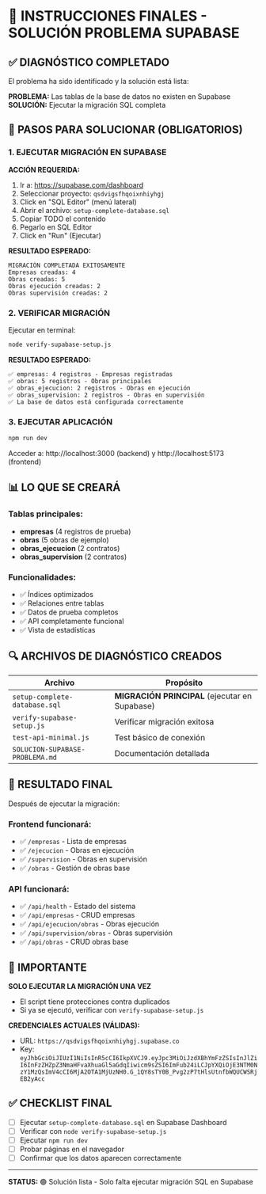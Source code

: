 # 🎯 INSTRUCCIONES FINALES - SOLUCIÓN PROBLEMA SUPABASE

## ✅ DIAGNÓSTICO COMPLETADO

El problema ha sido identificado y la solución está lista:

**PROBLEMA:** Las tablas de la base de datos no existen en Supabase
**SOLUCIÓN:** Ejecutar la migración SQL completa

## 🚀 PASOS PARA SOLUCIONAR (OBLIGATORIOS)

### 1. EJECUTAR MIGRACIÓN EN SUPABASE

**ACCIÓN REQUERIDA:**
1. Ir a: https://supabase.com/dashboard
2. Seleccionar proyecto: `qsdvigsfhqoixnhiyhgj`
3. Click en "SQL Editor" (menú lateral)
4. Abrir el archivo: `setup-complete-database.sql`
5. Copiar TODO el contenido
6. Pegarlo en SQL Editor
7. Click en "Run" (Ejecutar)

**RESULTADO ESPERADO:**
```
MIGRACIÓN COMPLETADA EXITOSAMENTE
Empresas creadas: 4
Obras creadas: 5  
Obras ejecución creadas: 2
Obras supervisión creadas: 2
```

### 2. VERIFICAR MIGRACIÓN

Ejecutar en terminal:
```bash
node verify-supabase-setup.js
```

**RESULTADO ESPERADO:**
```
✅ empresas: 4 registros - Empresas registradas
✅ obras: 5 registros - Obras principales
✅ obras_ejecucion: 2 registros - Obras en ejecución  
✅ obras_supervision: 2 registros - Obras en supervisión
✅ La base de datos está configurada correctamente
```

### 3. EJECUTAR APLICACIÓN

```bash
npm run dev
```

Acceder a: http://localhost:3000 (backend) y http://localhost:5173 (frontend)

## 📊 LO QUE SE CREARÁ

### Tablas principales:
- **empresas** (4 registros de prueba)
- **obras** (5 obras de ejemplo)
- **obras_ejecucion** (2 contratos)
- **obras_supervision** (2 contratos)

### Funcionalidades:
- ✅ Índices optimizados
- ✅ Relaciones entre tablas
- ✅ Datos de prueba completos
- ✅ API completamente funcional
- ✅ Vista de estadísticas

## 🔍 ARCHIVOS DE DIAGNÓSTICO CREADOS

| Archivo | Propósito |
|---------|-----------|
| `setup-complete-database.sql` | **MIGRACIÓN PRINCIPAL** (ejecutar en Supabase) |
| `verify-supabase-setup.js` | Verificar migración exitosa |
| `test-api-minimal.js` | Test básico de conexión |
| `SOLUCION-SUPABASE-PROBLEMA.md` | Documentación detallada |

## 🎯 RESULTADO FINAL

Después de ejecutar la migración:

### Frontend funcionará:
- ✅ `/empresas` - Lista de empresas
- ✅ `/ejecucion` - Obras en ejecución  
- ✅ `/supervision` - Obras en supervisión
- ✅ `/obras` - Gestión de obras base

### API funcionará:
- ✅ `/api/health` - Estado del sistema
- ✅ `/api/empresas` - CRUD empresas
- ✅ `/api/ejecucion/obras` - Obras ejecución
- ✅ `/api/supervision/obras` - Obras supervisión
- ✅ `/api/obras` - CRUD obras base

## 🚨 IMPORTANTE

**SOLO EJECUTAR LA MIGRACIÓN UNA VEZ**
- El script tiene protecciones contra duplicados
- Si ya se ejecutó, verificar con `verify-supabase-setup.js`

**CREDENCIALES ACTUALES (VÁLIDAS):**
- URL: `https://qsdvigsfhqoixnhiyhgj.supabase.co`
- Key: `eyJhbGciOiJIUzI1NiIsInR5cCI6IkpXVCJ9.eyJpc3MiOiJzdXBhYmFzZSIsInJlZiI6InFzZHZpZ3NmaHFvaXhuaGl5aGdqIiwicm9sZSI6ImFub24iLCJpYXQiOjE3NTM0NzY1MzQsImV4cCI6MjA2OTA1MjUzNH0.G_1QY8sTY0B_Pvg2zP7tHlsUtnfbWQUCWSRjEB2yAcc`

## ✅ CHECKLIST FINAL

- [ ] Ejecutar `setup-complete-database.sql` en Supabase Dashboard
- [ ] Verificar con `node verify-supabase-setup.js`
- [ ] Ejecutar `npm run dev`
- [ ] Probar páginas en el navegador
- [ ] Confirmar que los datos aparecen correctamente

---

**STATUS:** 🟢 Solución lista - Solo falta ejecutar migración SQL en Supabase